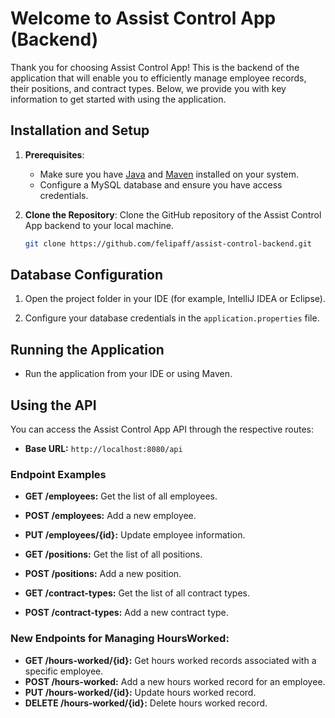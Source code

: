 # Welcome to Assist Control App (Backend)

Thank you for choosing Assist Control App! This is the backend of the application that will enable you to efficiently manage employee records, their positions, and contract types. Below, we provide you with key information to get started with using the application.

## Installation and Setup

1. **Prerequisites**:
   - Make sure you have [Java](https://www.java.com/) and [Maven](https://maven.apache.org/) installed on your system.
   - Configure a MySQL database and ensure you have access credentials.

2. **Clone the Repository**:
   Clone the GitHub repository of the Assist Control App backend to your local machine.

   ```bash
   git clone https://github.com/felipaff/assist-control-backend.git

   ```
## Database Configuration

1. Open the project folder in your IDE (for example, IntelliJ IDEA or Eclipse).

2. Configure your database credentials in the `application.properties` file.

## Running the Application

- Run the application from your IDE or using Maven.

## Using the API

You can access the Assist Control App API through the respective routes:

- **Base URL:** `http://localhost:8080/api`

### Endpoint Examples

- **GET /employees:** Get the list of all employees.
- **POST /employees:** Add a new employee.
- **PUT /employees/{id}:** Update employee information.

- **GET /positions:** Get the list of all positions.
- **POST /positions:** Add a new position.

- **GET /contract-types:** Get the list of all contract types.
- **POST /contract-types:** Add a new contract type.

### New Endpoints for Managing HoursWorked:

- **GET /hours-worked/{id}:** Get hours worked records associated with a specific employee.
- **POST /hours-worked:** Add a new hours worked record for an employee.
- **PUT /hours-worked/{id}:** Update hours worked record.
- **DELETE /hours-worked/{id}:** Delete hours worked record.